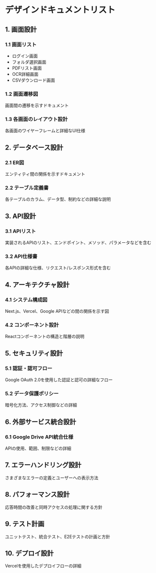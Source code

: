 # デザインドキュメントリスト

## 1. 画面設計
### 1.1 画面リスト
- ログイン画面
- フォルダ選択画面
- PDFリスト画面
- OCR詳細画面
- CSVダウンロード画面

### 1.2 画面遷移図
画面間の遷移を示すドキュメント

### 1.3 各画面のレイアウト設計
各画面のワイヤーフレームと詳細なUI仕様

## 2. データベース設計
### 2.1 ER図
エンティティ間の関係を示すドキュメント

### 2.2 テーブル定義書
各テーブルのカラム、データ型、制約などの詳細な説明

## 3. API設計
### 3.1 APIリスト
実装されるAPIのリスト、エンドポイント、メソッド、パラメータなどを含む

### 3.2 API仕様書
各APIの詳細な仕様、リクエスト/レスポンス形式を含む

## 4. アーキテクチャ設計
### 4.1 システム構成図
Next.js、Vercel、Google APIなどの間の関係を示す図

### 4.2 コンポーネント設計
Reactコンポーネントの構造と階層の説明

## 5. セキュリティ設計
### 5.1 認証・認可フロー
Google OAuth 2.0を使用した認証と認可の詳細なフロー

### 5.2 データ保護ポリシー
暗号化方法、アクセス制御などの詳細

## 6. 外部サービス統合設計
### 6.1 Google Drive API統合仕様
APIの使用、範囲、制限などの詳細

## 7. エラーハンドリング設計
さまざまなエラーの定義とユーザーへの表示方法

## 8. パフォーマンス設計
応答時間の改善と同時アクセスの処理に関する方針

## 9. テスト計画
ユニットテスト、統合テスト、E2Eテストの計画と方針

## 10. デプロイ設計
Vercelを使用したデプロイフローの詳細
